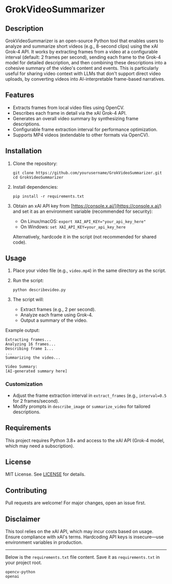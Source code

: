 # GrokVideoSummarizer

## Description
GrokVideoSummarizer is an open-source Python tool that enables users to analyze and summarize short videos (e.g., 8-second clips) using the xAI Grok-4 API. It works by extracting frames from a video at a configurable interval (default: 2 frames per second), sending each frame to the Grok-4 model for detailed description, and then combining these descriptions into a cohesive summary of the video's content and events. This is particularly useful for sharing video context with LLMs that don't support direct video uploads, by converting videos into AI-interpretable frame-based narratives.

## Features
- Extracts frames from local video files using OpenCV.
- Describes each frame in detail via the xAI Grok-4 API.
- Generates an overall video summary by synthesizing frame descriptions.
- Configurable frame extraction interval for performance optimization.
- Supports MP4 videos (extendable to other formats via OpenCV).

## Installation
1. Clone the repository:
   ```
   git clone https://github.com/yourusername/GrokVideoSummarizer.git
   cd GrokVideoSummarizer
   ```

2. Install dependencies:
   ```
   pip install -r requirements.txt
   ```

3. Obtain an xAI API key from [https://console.x.ai/](https://console.x.ai/) and set it as an environment variable (recommended for security):
   - On Linux/macOS: `export XAI_API_KEY="your_api_key_here"`
   - On Windows: `set XAI_API_KEY=your_api_key_here`
   
   Alternatively, hardcode it in the script (not recommended for shared code).

## Usage
1. Place your video file (e.g., `video.mp4`) in the same directory as the script.

2. Run the script:
   ```
   python describevideo.py
   ```

3. The script will:
   - Extract frames (e.g., 2 per second).
   - Analyze each frame using Grok-4.
   - Output a summary of the video.

Example output:
```
Extracting frames...
Analyzing 16 frames...
Describing frame 1...
...
Summarizing the video...

Video Summary:
[AI-generated summary here]
```

### Customization
- Adjust the frame extraction interval in `extract_frames` (e.g., `interval=0.5` for 2 frames/second).
- Modify prompts in `describe_image` or `summarize_video` for tailored descriptions.

## Requirements
This project requires Python 3.8+ and access to the xAI API (Grok-4 model, which may need a subscription).

## License
MIT License. See [LICENSE](LICENSE) for details.

## Contributing
Pull requests are welcome! For major changes, open an issue first.

## Disclaimer
This tool relies on the xAI API, which may incur costs based on usage. Ensure compliance with xAI's terms. Hardcoding API keys is insecure—use environment variables in production.

---

Below is the `requirements.txt` file content. Save it as `requirements.txt` in your project root.

```
opencv-python
openai
```
